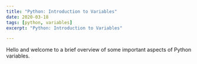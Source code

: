 ```yaml
---
title: "Python: Introduction to Variables"
date: 2020-03-18
tags: [python, variables]
excerpt: "Python: Introduction to Variables"

---
```


Hello and welcome to a brief overview of some important aspects of Python variables.


